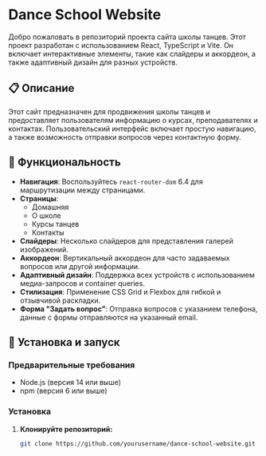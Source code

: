 # Dance School Website

Добро пожаловать в репозиторий проекта сайта школы танцев. Этот проект разработан с использованием React, TypeScript и Vite. Он включает интерактивные элементы, такие как слайдеры и аккордеон, а также адаптивный дизайн для разных устройств.

## 📋 Описание

Этот сайт предназначен для продвижения школы танцев и предоставляет пользователям информацию о курсах, преподавателях и контактах. Пользовательский интерфейс включает простую навигацию, а также возможность отправки вопросов через контактную форму.

## 🔧 Функциональность

- **Навигация**: Воспользуйтесь `react-router-dom` 6.4 для маршрутизации между страницами.
- **Страницы**:
  - Домашняя
  - О школе
  - Курсы танцев
  - Контакты
- **Слайдеры**: Несколько слайдеров для представления галерей изображений.
- **Аккордеон**: Вертикальный аккордеон для часто задаваемых вопросов или другой информации.
- **Адаптивный дизайн**: Поддержка всех устройств с использованием медиа-запросов и container queries.
- **Стилизация**: Применение CSS Grid и Flexbox для гибкой и отзывчивой раскладки.
- **Форма "Задать вопрос"**: Отправка вопросов с указанием телефона, данные с формы отправляются на указанный email.

## 🚀 Установка и запуск

### Предварительные требования

- Node.js (версия 14 или выше)
- npm (версия 6 или выше)

### Установка

1. **Клонируйте репозиторий:**

   ```bash
   git clone https://github.com/yourusername/dance-school-website.git
   ```
